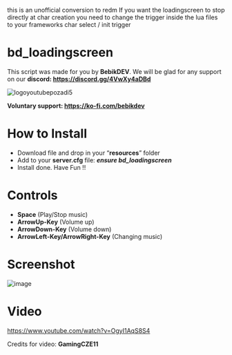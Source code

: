 this is an unofficial conversion to redm
If you want the loadingscreen to stop directly at char creation you need to change the trigger inside the lua files to your frameworks char select / init trigger

# bd_loadingscreen
This script was made for you by **BebikDEV**. We will be glad for any support on our **discord: https://discord.gg/4VwXy4aDBd**

![logoyoutubepozadi5](https://github.com/Bebicek/bd_loadingscreen/assets/133703817/b8686a19-f627-4b6c-8667-39ec6896eaeb)

**Voluntary support: https://ko-fi.com/bebikdev**

# How to Install
- Download file and drop in your “**resources**” folder
- Add to your **server.cfg** file:  ***ensure bd_loadingscreen***
- Install done. Have Fun !!

# Controls
- **Space** (Play/Stop music)
- **ArrowUp-Key** (Volume up)
- **ArrowDown-Key** (Volume down)
- **ArrowLeft-Key/ArrowRight-Key** (Changing music)

# Screenshot
![image](https://github.com/Bebicek/bd_loadingscreen/assets/133703817/c7ce2d81-b03f-44e2-9906-8388dfd00c23)


# Video
https://www.youtube.com/watch?v=OgyI1AqS8S4

Credits for video: **GamingCZE11**
